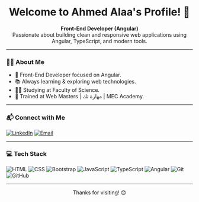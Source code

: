 <h1 align="center">Welcome to Ahmed Alaa's Profile! 👋</h1>

<p align="center">
  <b>Front-End Developer (Angular)</b><br>
  Passionate about building clean and responsive web applications using Angular, TypeScript, and modern tools.
</p>

---

### 👨‍💻 About Me

- 🚀 Front-End Developer focused on Angular.
- 📚 Always learning & exploring web technologies.
- 👨‍🎓 Studying at Faculty of Science.
- 💼 Trained at Web Masters | مهارة تك | MEC Academy.

---

### 📬 Connect with Me

[![LinkedIn](https://img.shields.io/badge/LinkedIn-blue?style=for-the-badge&logo=linkedin)](https://www.linkedin.com/in/ahmed-alaa-69aba02a0)
[![Email](https://img.shields.io/badge/Gmail-D14836?style=for-the-badge&logo=gmail&logoColor=white)](mailto:ahmedelimy67@gmail.com)

---

### 💻 Tech Stack

![HTML](https://img.shields.io/badge/-HTML5-E34F26?logo=html5&logoColor=fff&style=for-the-badge)
![CSS](https://img.shields.io/badge/-CSS3-1572B6?logo=css3&logoColor=fff&style=for-the-badge)
![Bootstrap](https://img.shields.io/badge/-Bootstrap-563D7C?logo=bootstrap&logoColor=fff&style=for-the-badge)
![JavaScript](https://img.shields.io/badge/-JavaScript-F7DF1E?logo=javascript&logoColor=000&style=for-the-badge)
![TypeScript](https://img.shields.io/badge/-TypeScript-007ACC?logo=typescript&logoColor=fff&style=for-the-badge)
![Angular](https://img.shields.io/badge/-Angular-DD0031?logo=angular&logoColor=fff&style=for-the-badge)
![Git](https://img.shields.io/badge/-Git-F05032?logo=git&logoColor=fff&style=for-the-badge)
![GitHub](https://img.shields.io/badge/-GitHub-181717?logo=github&logoColor=fff&style=for-the-badge)

---

<p align="center">Thanks for visiting! 😊</p>


